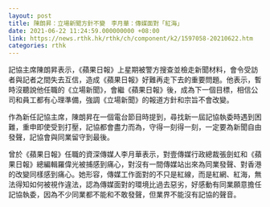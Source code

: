 ```yaml
---
layout: post
title: 陳朗昇：立場新聞方針不變　李月華：傳媒面對「紅海」
date: 2021-06-22 11:24:59.000000000 +08:00
link: https://news.rthk.hk/rthk/ch/component/k2/1597058-20210622.htm
categories: rthk
---
```


記協主席陳朗昇表示，《蘋果日報》上星期被警方搜查並檢走新聞材料，會令受訪者與記者之間失去互信，造成《蘋果日報》好難再走下去的重要問題。他表示，暫時沒聽說他任職的《立場新聞》，會繼《蘋果日報》後，成為下一個目標，相信公司和員工都有心理準備，強調《立場新聞》的報道方針和宗旨不會改變。

作為新任記協主席，陳朗昇在一個電台節目時提到，尋找新一屆記協執委時遇到困難，重申即使受到打壓，記協都會盡力而為，守得一刻得一刻，一定要為新聞自由發聲，記協會與同業留守到最後。

曾於《蘋果日報》任職的資深傳媒人李月華表示，對壹傳媒行政總裁張劍虹和《蘋果日報》總編輯羅偉光被捕感到痛心，對沒有一間傳媒站出來為同業發聲、對香港的改變同樣感到痛心。她形容，傳媒工作面對的不只是紅線，而是紅網、紅海，無法得知如何被視作違法，認為傳媒面對的環境比過去惡劣，好感動有同業願意擔任記協執委，因為不少同業都不能和不敢發聲，但業界不能沒有記協的聲音。
